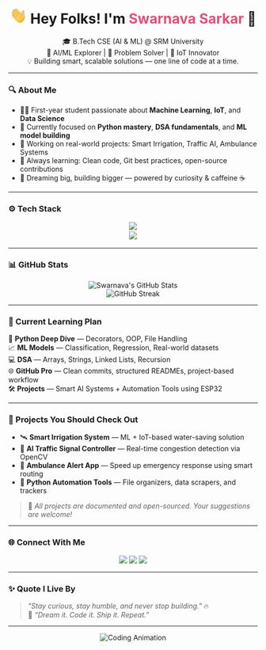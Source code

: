 <h1 align="center">
  <img src="https://raw.githubusercontent.com/ABSphreak/ABSphreak/master/gifs/Hi.gif" width="35px">
  Hey Folks! I'm <span style="color:#E94E77;">Swarnava Sarkar</span> 🚀
</h1>

<p align="center">
  🎓 B.Tech CSE (AI & ML) @ SRM University <br>
  🤖 AI/ML Explorer | 🧠 Problem Solver | 📡 IoT Innovator <br>
  💡 Building smart, scalable solutions — one line of code at a time.
</p>

---

### 🔍 About Me

- 🧑‍💻 First-year student passionate about **Machine Learning**, **IoT**, and **Data Science**
- 📌 Currently focused on **Python mastery**, **DSA fundamentals**, and **ML model building**
- 🚧 Working on real-world projects: Smart Irrigation, Traffic AI, Ambulance Systems
- 🌱 Always learning: Clean code, Git best practices, open-source contributions
- 🎯 Dreaming big, building bigger — powered by curiosity & caffeine ☕

---

### ⚙️ Tech Stack

<p align="center">
  <img src="https://skillicons.dev/icons?i=python,java,cpp,git,github,vscode,arduino&theme=dark" /><br>
  <img src="https://skillicons.dev/icons?i=numpy,pandas,matplotlib,seaborn,scikit-learn&theme=dark" />
</p>

---

### 📊 GitHub Stats

<p align="center">
  <img src="https://github-readme-stats.vercel.app/api?username=SWARNAVA182006&show_icons=true&theme=radical" alt="Swarnava's GitHub Stats" />
  <br />
  <img src="https://streak-stats.demolab.com/?user=SWARNAVA182006&theme=radical" alt="GitHub Streak" />
</p>

---

### 🚀 Current Learning Plan

📘 **Python Deep Dive** — Decorators, OOP, File Handling  
📈 **ML Models** — Classification, Regression, Real-world datasets  
💻 **DSA** — Arrays, Strings, Linked Lists, Recursion  
🌐 **GitHub Pro** — Clean commits, structured READMEs, project-based workflow  
🛠️ **Projects** — Smart AI Systems + Automation Tools using ESP32

---

### 💼 Projects You Should Check Out

- 🛰️ **Smart Irrigation System** — ML + IoT-based water-saving solution  
- 🚦 **AI Traffic Signal Controller** — Real-time congestion detection via OpenCV  
- 🏥 **Ambulance Alert App** — Speed up emergency response using smart routing  
- 📁 **Python Automation Tools** — File organizers, data scrapers, and trackers

> 📌 _All projects are documented and open-sourced. Your suggestions are welcome!_

---

### 🌐 Connect With Me

<p align="center">
  <a href="https://www.linkedin.com/in/swarnava-sarkar-8a3904336/"><img src="https://img.shields.io/badge/LinkedIn-blue?logo=linkedin&logoColor=white" /></a>
  <a href="mailto:swarnava2019@gmail.com"><img src="https://img.shields.io/badge/Gmail-red?logo=gmail&logoColor=white" /></a>
  <a href="https://github.com/SWARNAVA182006"><img src="https://img.shields.io/badge/GitHub-000?logo=github&logoColor=white" /></a>
</p>

---

### ✨ Quote I Live By
> _"Stay curious, stay humble, and never stop building."_ 🔥  
> 💬 _“Dream it. Code it. Ship it. Repeat.”_

---

<p align="center">
  <img src="https://media.giphy.com/media/qgQUggAC3Pfv687qPC/giphy.gif" width="300px" alt="Coding Animation">
</p>
